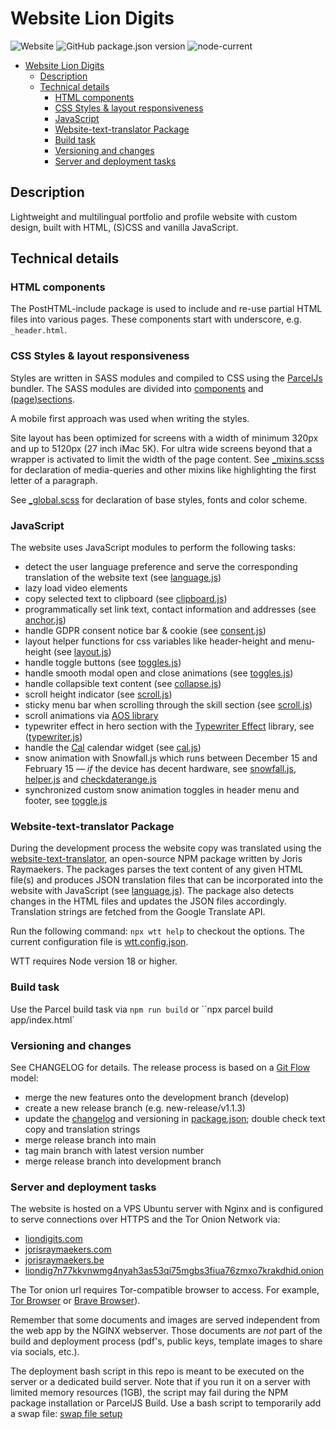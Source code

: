 # Website Lion Digits

![Website](https://img.shields.io/website?url=https%3A%2F%2Fliondigits.com)
![GitHub package.json version](https://img.shields.io/github/package-json/v/jorishr/liondigits)
![node-current](https://img.shields.io/node/v/website-text-translator)

- [Website Lion Digits](#website-lion-digits)
  - [Description](#description)
  - [Technical details](#technical-details)
    - [HTML components](#html-components)
    - [CSS Styles \& layout responsiveness](#css-styles--layout-responsiveness)
    - [JavaScript](#javascript)
    - [Website-text-translator Package](#website-text-translator-package)
    - [Build task](#build-task)
    - [Versioning and changes](#versioning-and-changes)
    - [Server and deployment tasks](#server-and-deployment-tasks)

## Description

Lightweight and multilingual portfolio and profile website with custom design, built with HTML, (S)CSS and vanilla JavaScript.

## Technical details

### HTML components

The PostHTML-include package is used to include and re-use partial HTML files into various pages. These components start with underscore, e.g. `_header.html`.

### CSS Styles & layout responsiveness

Styles are written in SASS modules and compiled to CSS using the [ParcelJs](https://parceljs.org/) bundler. The SASS modules are divided into [components](app/styles/modules/components/) and [(page)sections](app/styles/modules/sections/).

A mobile first approach was used when writing the styles.

Site layout has been optimized for screens with a width of minimum 320px and up to 5120px (27 inch iMac 5K). For ultra wide screens beyond that a wrapper is activated to limit the width of the page content. See [\_mixins.scss](app/styles/modules/_mixins.scss) for declaration of media-queries and other mixins like highlighting the first letter of a paragraph.

See [\_global.scss](app/styles/modules/_global.scss) for declaration of base styles, fonts and color scheme.

### JavaScript

The website uses JavaScript modules to perform the following tasks:

- detect the user language preference and serve the corresponding translation of the website text (see [language.js](app/scripts/modules/language.js))
- lazy load video elements
- copy selected text to clipboard (see [clipboard.js](app/scripts/modules/clipboard.js))
- programmatically set link text, contact information and addresses (see [anchor.js](app/scripts/modules/anchor.js))
- handle GDPR consent notice bar & cookie (see [consent.js](app/scripts/modules/consent.js))
- layout helper functions for css variables like header-height and menu-height (see [layout.js](app/scripts/modules/layout.js))
- handle toggle buttons (see [toggles.js](app/scripts/modules/toggle.js))
- handle smooth modal open and close animations (see [toggles.js](app/scripts/modules/toggle.js))
- handle collapsible text content (see [collapse.js](app/scripts/modules/collapse.js))
- scroll height indicator (see [scroll.js](app/scripts/modules/scroll.js))
- sticky menu bar when scrolling through the skill section (see [scroll.js](app/scripts/modules/scroll.js))
- scroll animations via [AOS library](https://michalsnik.github.io/aos/)
- typewriter effect in hero section with the [Typewriter Effect](https://www.npmjs.com/package/typewriter-effect) library, see ([typewriter.js](app/scripts/vendor/typewriter.js))
- handle the [Cal](https://cal.com/) calendar widget (see [cal.js](app/scripts/vendor/cal.js))
- snow animation with Snowfall.js which runs between December 15 and February 15 &mdash; _if_ the device has decent hardware, see [snowfall.js](app/scripts/vendor/snowfall.js), [helper.js](app/scripts/modules/helper.js) and [checkdaterange.js](app/scripts/modules/checkDateRange.js)
- synchronized custom snow animation toggles in header menu and footer, see [toggle.js](app/scripts/modules/toggles.js)

### Website-text-translator Package

During the development process the website copy was translated using the [website-text-translator](https://www.npmjs.com/package/website-text-translator), an open-source NPM package written by Joris Raymaekers. The packages parses the text content of any given HTML file(s) and produces JSON translation files that can be incorporated into the website with JavaScript (see [language.js](app/scripts/modules/language.js)). The package also detects changes in the HTML files and updates the JSON files accordingly. Translation strings are fetched from the Google Translate API.

Run the following command: `npx wtt help` to checkout the options. The current configuration file is [wtt.config.json](wtt.config.json).

WTT requires Node version 18 or higher.

### Build task

Use the Parcel build task via `npm run build` or ``npx parcel build app/index.html`

### Versioning and changes

See CHANGELOG for details.
The release process is based on a [Git Flow](https://nvie.com/posts/a-successful-git-branching-model/) model:

- merge the new features onto the development branch (develop)
- create a new release branch (e.g. new-release/v1.1.3)
- update the [changelog](CHANGELOG.md) and versioning in [package.json](package.json); double check text copy and translation strings
- merge release branch into main
- tag main branch with latest version number
- merge release branch into development branch

### Server and deployment tasks

The website is hosted on a VPS Ubuntu server with Nginx and is configured to serve connections over HTTPS and the Tor Onion Network via:

- [liondigits.com](https://liondigits.com)
- [jorisraymaekers.com](jorisraymaekers.com)
- [jorisraymaekers.be](jorisraymaekers.com)
- [liondig7n77kkvnwmg4nyah3as53qi75mgbs3fiua76zmxo7krakdhid.onion](http://liondig7n77kkvnwmg4nyah3as53qi75mgbs3fiua76zmxo7krakdhid.onion)

The Tor onion url requires Tor-compatible browser to access. For example, [Tor Browser](https://www.torproject.org/download/) or [Brave Browser](https://brave.com/)).

Remember that some documents and images are served independent from the web app by the NGINX webserver. Those documents are _not_ part of the build and deployment process (pdf's, public keys, template images to share via socials, etc.).

The deployment bash script in this repo is meant to be executed on the server or a dedicated build server. Note that if you run it on a server with limited memory resources (1GB), the script may fail during the NPM package installation or ParcelJS Build. Use a bash script to temporarily add a swap file: [swap file setup](https://gist.github.com/jorishr/49c2062c97707daaf856d09fcf4b8d21)
